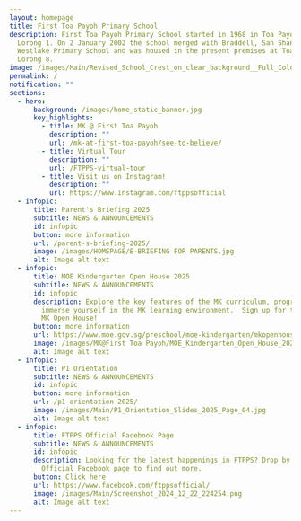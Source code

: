 ```yaml
---
layout: homepage
title: First Toa Payoh Primary School
description: First Toa Payoh Primary School started in 1968 in Toa Payoh ,
  Lorong 1. On 2 January 2002 the school merged with Braddell, San Shan and
  Westlake Primary School and was housed in the present premises at Toa Payoh
  Lorong 8.
image: /images/Main/Revised_School_Crest_on_clear_background__Full_Colour_.png
permalink: /
notification: ""
sections:
  - hero:
      background: /images/home_static_banner.jpg
      key_highlights:
        - title: MK @ First Toa Payoh
          description: ""
          url: /mk-at-first-toa-payoh/see-to-believe/
        - title: Virtual Tour
          description: ""
          url: /FTPPS-virtual-tour
        - title: Visit us on Instagram!
          description: ""
          url: https://www.instagram.com/ftppsofficial
  - infopic:
      title: Parent's Briefing 2025
      subtitle: NEWS & ANNOUNCEMENTS
      id: infopic
      button: more information
      url: /parent-s-briefing-2025/
      image: /images/HOMEPAGE/E-BRIEFING FOR PARENTS.jpg
      alt: Image alt text
  - infopic:
      title: MOE Kindergarten Open House 2025
      subtitle: NEWS & ANNOUNCEMENTS
      id: infopic
      description: Explore the key features of the MK curriculum, programmes and
        immerse yourself in the MK learning environment.  Sign up for the 2025
        MK Open House!
      button: more information
      url: https://www.moe.gov.sg/preschool/moe-kindergarten/mkopenhouse
      image: /images/MK@First Toa Payoh/MOE_Kindergarten_Open_House_2025.jpg
      alt: Image alt text
  - infopic:
      title: P1 Orientation
      subtitle: NEWS & ANNOUNCEMENTS
      id: infopic
      button: more information
      url: /p1-orientation-2025/
      image: /images/Main/P1_Orientation_Slides_2025_Page_04.jpg
      alt: Image alt text
  - infopic:
      title: FTPPS Official Facebook Page
      subtitle: NEWS & ANNOUNCEMENTS
      id: infopic
      description: Looking for the latest happenings in FTPPS? Drop by our FTPPS
        Official Facebook page to find out more.
      button: Click here
      url: https://www.facebook.com/ftppsofficial/
      image: /images/Main/Screenshot_2024_12_22_224254.png
      alt: Image alt text
---
```

